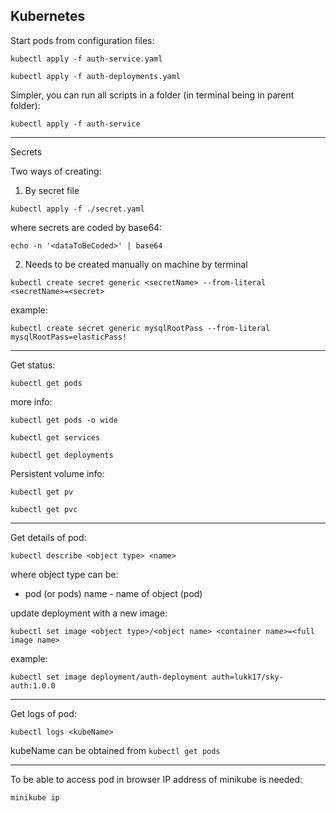 ## Kubernetes

Start pods from configuration files:

```
kubectl apply -f auth-service.yaml
```
```
kubectl apply -f auth-deployments.yaml
```
Simpler, you can run all scripts in a folder (in terminal being in parent folder):
```
kubectl apply -f auth-service
```
-------------
Secrets  

Two ways of creating:
1. By secret file

```
kubectl apply -f ./secret.yaml
```
where secrets are coded by base64:
```
echo -n '<dataToBeCoded>' | base64
```

2. Needs to be created manually on machine by terminal

```
kubectl create secret generic <secretName> --from-literal <secretName>=<secret>
```
example:
```
kubectl create secret generic mysqlRootPass --from-literal mysqlRootPass=elasticPass!
```

-------------
Get status:
```
kubectl get pods
```
more info:
```
kubectl get pods -o wide
```

```
kubectl get services
```
```
kubectl get deployments
```

Persistent volume info:
```
kubectl get pv
```
```
kubectl get pvc
```
-------------
Get details of pod:
```
kubectl describe <object type> <name>
```
where object type can be:
* pod (or pods)
  name - name of object (pod)

update deployment with a new image:
```
kubectl set image <object type>/<object name> <container name>=<full image name>
```
example:
```
kubectl set image deployment/auth-deployment auth=lukk17/sky-auth:1.0.0
```
-------------
Get logs of pod:
```
kubectl logs <kubeName>
```
kubeName can be obtained from `kubectl get pods`

-------------
To be able to access pod in browser IP address of minikube is needed:
```
minikube ip
```